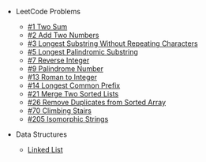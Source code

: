 - LeetCode Problems
  - [#1 Two Sum](/problems/two-sum)
  - [#2 Add Two Numbers](/problems/add-two-numbers)
  - [#3 Longest Substring Without Repeating Characters](/problems/longest-substring-without-repeating-characters)
  - [#5 Longest Palindromic Substring](/problems/longest-palindromic-substring)
  - [#7 Reverse Integer](/problems/reverse-integer)
  - [#9 Palindrome Number](/problems/palindrome-number)
  - [#13 Roman to Integer](/problems/roman-to-integer)
  - [#14 Longest Common Prefix](/problems/longest-common-prefix)
  - [#21 Merge Two Sorted Lists](/problems/merge-two-sorted-lists)
  - [#26 Remove Duplicates from Sorted Array](/problems/remove-duplicates-from-sorted-array)
  - [#70 Climbing Stairs](/problems/climbing-stairs)
  - [#205 Isomorphic Strings](/problems/isomorphic-strings)

- Data Structures
  - [Linked List](/data-structures/linked-list)
